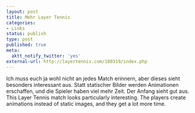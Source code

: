 ```yaml
---
layout: post
title: Mehr Layer Tennis
categories:
- Links
status: publish
type: post
published: true
meta:
  aktt_notify_twitter: 'yes'
external-url: http://layertennis.com/100319/index.php
---
```

Ich muss euch ja wohl nicht an jedes Match erinnern, aber dieses sieht besonders interessant aus. Statt statischer Bilder werden Animationen erschaffen, und die Spieler haben viel mehr Zeit. Der Anfang sieht gut aus.
<span class="en">This Layer Tennis match looks particularly interesting. The players create animations instead of static images, and they get a lot more time.</span>
